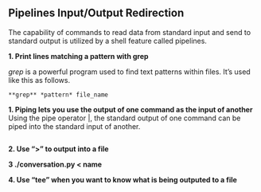 ## Pipelines Input/Output Redirection

The capability of commands to read data from standard input and send to standard output is utilized by a shell feature called pipelines.  

**1. Print lines matching a pattern with grep**  

*grep* is a powerful program used to find text patterns within files.  It’s used like this as follows.
```
**grep** *pattern* file_name
```
**1. Piping lets you use the output of one command as the input of another**  
Using the pipe operator |, the standard output of one command can be piped into the standard input of another.
```

```

**2. Use “>” to output into a file**   

**3 ./conversation.py < name**    

**4. Use “tee” when you want to know what is being outputed to a file**  